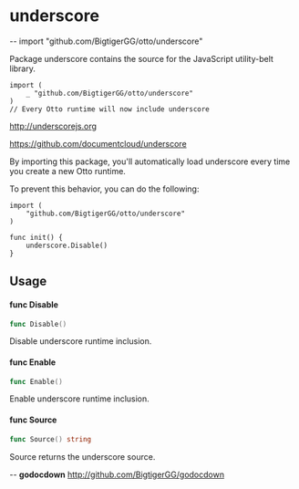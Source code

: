 # underscore
--
    import "github.com/BigtigerGG/otto/underscore"

Package underscore contains the source for the JavaScript utility-belt library.

    import (
    	_ "github.com/BigtigerGG/otto/underscore"
    )
    // Every Otto runtime will now include underscore

http://underscorejs.org

https://github.com/documentcloud/underscore

By importing this package, you'll automatically load underscore every time you
create a new Otto runtime.

To prevent this behavior, you can do the following:

    import (
    	"github.com/BigtigerGG/otto/underscore"
    )

    func init() {
    	underscore.Disable()
    }

## Usage

#### func  Disable

```go
func Disable()
```
Disable underscore runtime inclusion.

#### func  Enable

```go
func Enable()
```
Enable underscore runtime inclusion.

#### func  Source

```go
func Source() string
```
Source returns the underscore source.

--
**godocdown** http://github.com/BigtigerGG/godocdown
